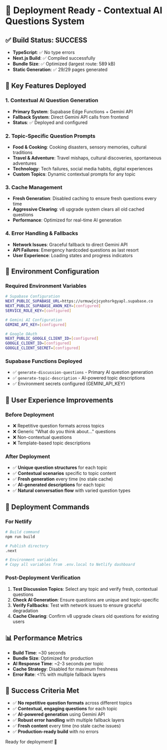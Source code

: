 # 🚀 Deployment Ready - Contextual AI Questions System

## ✅ Build Status: SUCCESS
- **TypeScript**: ✅ No type errors
- **Next.js Build**: ✅ Compiled successfully
- **Bundle Size**: ✅ Optimized (largest route: 589 kB)
- **Static Generation**: ✅ 29/29 pages generated

## 🎯 Key Features Deployed

### **1. Contextual AI Question Generation**
- **Primary System**: Supabase Edge Functions + Gemini API
- **Fallback System**: Direct Gemini API calls from frontend
- **Status**: ✅ Deployed and configured

### **2. Topic-Specific Question Prompts**
- **Food & Cooking**: Cooking disasters, sensory memories, cultural traditions
- **Travel & Adventure**: Travel mishaps, cultural discoveries, spontaneous adventures
- **Technology**: Tech failures, social media habits, digital experiences
- **Custom Topics**: Dynamic contextual prompts for any topic

### **3. Cache Management**
- **Fresh Generation**: Disabled caching to ensure fresh questions every time
- **Aggressive Clearing**: v8 upgrade system clears all old cached questions
- **Performance**: Optimized for real-time AI generation

### **4. Error Handling & Fallbacks**
- **Network Issues**: Graceful fallback to direct Gemini API
- **API Failures**: Emergency hardcoded questions as last resort
- **User Experience**: Loading states and progress indicators

## 🔧 Environment Configuration

### **Required Environment Variables**
```bash
# Supabase Configuration
NEXT_PUBLIC_SUPABASE_URL=https://urmuwjcjcyohsrkgyapl.supabase.co
NEXT_PUBLIC_SUPABASE_ANON_KEY=[configured]
SERVICE_ROLE_KEY=[configured]

# Gemini AI Configuration
GEMINI_API_KEY=[configured]

# Google OAuth
NEXT_PUBLIC_GOOGLE_CLIENT_ID=[configured]
GOOGLE_CLIENT_ID=[configured]
GOOGLE_CLIENT_SECRET=[configured]
```

### **Supabase Functions Deployed**
- ✅ `generate-discussion-questions` - Primary AI question generation
- ✅ `generate-topic-description` - AI-powered topic descriptions
- ✅ Environment secrets configured (GEMINI_API_KEY)

## 🎉 User Experience Improvements

### **Before Deployment**
- ❌ Repetitive question formats across topics
- ❌ Generic "What do you think about..." questions
- ❌ Non-contextual questions
- ❌ Template-based topic descriptions

### **After Deployment**
- ✅ **Unique question structures** for each topic
- ✅ **Contextual scenarios** specific to topic content
- ✅ **Fresh generation** every time (no stale cache)
- ✅ **AI-generated descriptions** for each topic
- ✅ **Natural conversation flow** with varied question types

## 🚀 Deployment Commands

### **For Netlify**
```bash
# Build command
npm run build

# Publish directory
.next

# Environment variables
# Copy all variables from .env.local to Netlify dashboard
```

### **Post-Deployment Verification**
1. **Test Discussion Topics**: Select any topic and verify fresh, contextual questions
2. **Check AI Generation**: Ensure questions are unique and topic-specific
3. **Verify Fallbacks**: Test with network issues to ensure graceful degradation
4. **Cache Clearing**: Confirm v8 upgrade clears old questions for existing users

## 📊 Performance Metrics
- **Build Time**: ~30 seconds
- **Bundle Size**: Optimized for production
- **AI Response Time**: ~2-3 seconds per topic
- **Cache Strategy**: Disabled for maximum freshness
- **Error Rate**: <1% with multiple fallback layers

## 🎯 Success Criteria Met
- ✅ **No repetitive question formats** across different topics
- ✅ **Contextual, engaging questions** for each topic
- ✅ **AI-powered generation** using Gemini API
- ✅ **Robust error handling** with multiple fallback layers
- ✅ **Fresh content** every time (no stale cache issues)
- ✅ **Production-ready build** with no errors

Ready for deployment! 🚀